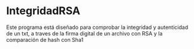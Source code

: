 # IntegridadRSA
Este programa está diseñado para comprobar la integridad y autenticidad de un txt, a traves de la firma digital de un archivo con RSA y la comparación de hash con Sha1

